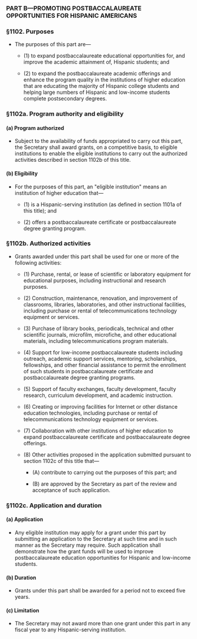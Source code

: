 ### PART B—PROMOTING POSTBACCALAUREATE OPPORTUNITIES FOR HISPANIC AMERICANS

### §1102. Purposes
* The purposes of this part are—

  * (1) to expand postbaccalaureate educational opportunities for, and improve the academic attainment of, Hispanic students; and

  * (2) to expand the postbaccalaureate academic offerings and enhance the program quality in the institutions of higher education that are educating the majority of Hispanic college students and helping large numbers of Hispanic and low-income students complete postsecondary degrees.

### §1102a. Program authority and eligibility
#### (a) Program authorized
* Subject to the availability of funds appropriated to carry out this part, the Secretary shall award grants, on a competitive basis, to eligible institutions to enable the eligible institutions to carry out the authorized activities described in section 1102b of this title.

#### (b) Eligibility
* For the purposes of this part, an "eligible institution" means an institution of higher education that—

  * (1) is a Hispanic-serving institution (as defined in section 1101a of this title); and

  * (2) offers a postbaccalaureate certificate or postbaccalaureate degree granting program.

### §1102b. Authorized activities
* Grants awarded under this part shall be used for one or more of the following activities:

  * (1) Purchase, rental, or lease of scientific or laboratory equipment for educational purposes, including instructional and research purposes.

  * (2) Construction, maintenance, renovation, and improvement of classrooms, libraries, laboratories, and other instructional facilities, including purchase or rental of telecommunications technology equipment or services.

  * (3) Purchase of library books, periodicals, technical and other scientific journals, microfilm, microfiche, and other educational materials, including telecommunications program materials.

  * (4) Support for low-income postbaccalaureate students including outreach, academic support services, mentoring, scholarships, fellowships, and other financial assistance to permit the enrollment of such students in postbaccalaureate certificate and postbaccalaureate degree granting programs.

  * (5) Support of faculty exchanges, faculty development, faculty research, curriculum development, and academic instruction.

  * (6) Creating or improving facilities for Internet or other distance education technologies, including purchase or rental of telecommunications technology equipment or services.

  * (7) Collaboration with other institutions of higher education to expand postbaccalaureate certificate and postbaccalaureate degree offerings.

  * (8) Other activities proposed in the application submitted pursuant to section 1102c of this title that—

    * (A) contribute to carrying out the purposes of this part; and

    * (B) are approved by the Secretary as part of the review and acceptance of such application.

### §1102c. Application and duration
#### (a) Application
* Any eligible institution may apply for a grant under this part by submitting an application to the Secretary at such time and in such manner as the Secretary may require. Such application shall demonstrate how the grant funds will be used to improve postbaccalaureate education opportunities for Hispanic and low-income students.

#### (b) Duration
* Grants under this part shall be awarded for a period not to exceed five years.

#### (c) Limitation
* The Secretary may not award more than one grant under this part in any fiscal year to any Hispanic-serving institution.